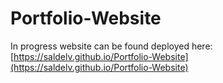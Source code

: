 # Portfolio-Website
In progress website can be found deployed here: [https://saldelv.github.io/Portfolio-Website](https://saldelv.github.io/Portfolio-Website)
